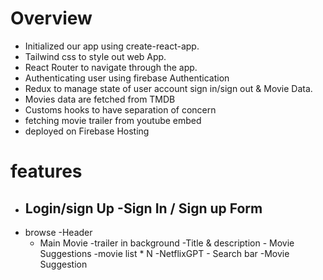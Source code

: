 # Overview

- Initialized our app using create-react-app.
- Tailwind css to style out web App.
- React Router to navigate through the app.
- Authenticating user using firebase Authentication
- Redux to manage state of user account sign in/sign out & Movie Data.
- Movies data are fetched from TMDB
- Customs hooks to have separation of concern
- fetching movie trailer from youtube embed
- deployed on Firebase Hosting

# features

- Login/sign Up
  -Sign In / Sign up Form
  -
- browse
  -Header
  - Main Movie
    -trailer in background
    -Title & description - Movie Suggestions
    -movie list \* N
    -NetflixGPT - Search bar
    -Movie Suggestion
